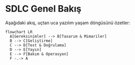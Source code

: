 # SDLC Genel Bakış

Aşağıdaki akış, uçtan uca yazılım yaşam döngüsünü özetler:

```mermaid
flowchart LR
  A[Gereksinimler] --> B[Tasarım & Mimariler]
  B --> C[Geliştirme]
  C --> D[Test & Doğrulama]
  D --> E[Yayın]
  E --> F[Bakım & Operasyon]
  F -.-> A
